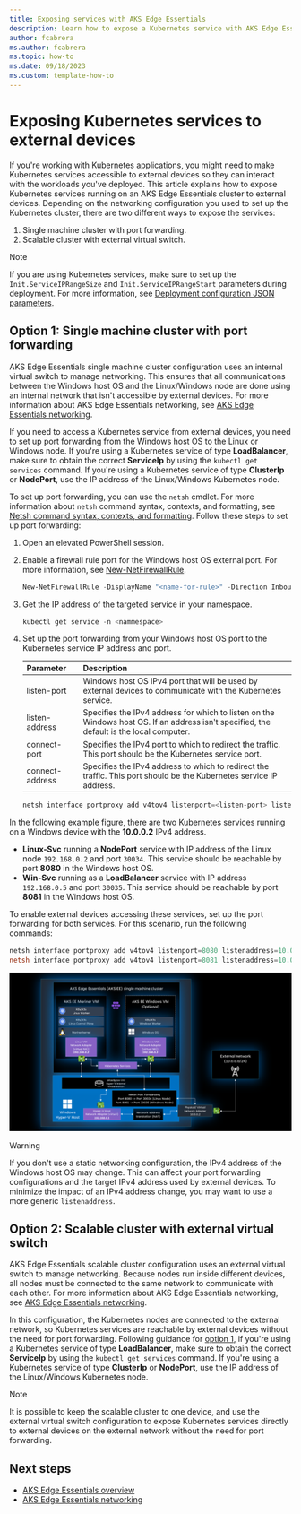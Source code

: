 ```yaml
---
title: Exposing services with AKS Edge Essentials
description: Learn how to expose a Kubernetes service with AKS Edge Essentials
author: fcabrera
ms.author: fcabrera
ms.topic: how-to
ms.date: 09/18/2023
ms.custom: template-how-to
---
```


# Exposing Kubernetes services to external devices

If you're working with Kubernetes applications, you might need to make Kubernetes services accessible to external devices so they can interact with the workloads you've deployed. This article explains how to expose Kubernetes services running on an AKS Edge Essentials cluster to external devices. Depending on the networking configuration you used to set up the Kubernetes cluster, there are two different ways to expose the services:

1. Single machine cluster with port forwarding.
2. Scalable cluster with external virtual switch.

> [!NOTE]
> If you are using Kubernetes services, make sure to set up the `Init.ServiceIPRangeSize` and `Init.ServiceIPRangeStart` parameters during deployment. For more information, see [Deployment configuration JSON parameters](./aks-edge-deployment-config-json.md).

## Option 1: Single machine cluster with port forwarding

AKS Edge Essentials single machine cluster configuration uses an internal virtual switch to manage networking. This ensures that all communications between the Windows host OS and the Linux/Windows node are done using an internal network that isn't accessible by external devices. For more information about AKS Edge Essentials networking, see [AKS Edge Essentials networking](./aks-edge-concept-networking.md).

If you need to access a Kubernetes service from external devices, you need to set up port forwarding from the Windows host OS to the Linux or Windows node. If you're using a Kubernetes service of type **LoadBalancer**, make sure to obtain the correct **ServiceIp** by using the `kubectl get services` command. If you're using a Kubernetes service of type **ClusterIp** or **NodePort**, use the IP address of the Linux/Windows Kubernetes node.

To set up port forwarding, you can use the `netsh` cmdlet. For more information about `netsh` command syntax, contexts, and formatting, see [Netsh command syntax, contexts, and formatting](/windows-server/networking/technologies/netsh/netsh-contexts). Follow these steps to set up port forwarding:

1. Open an elevated PowerShell session.
1. Enable a firewall rule port for the Windows host OS external port. For more information, see [New-NetFirewallRule](/powershell/module/netsecurity/new-netfirewallrule).

    ```powershell
    New-NetFirewallRule -DisplayName "<name-for-rule>" -Direction Inbound -LocalPort <Windows-host-OS-external-port> -Action Allow
    ```

1. Get the IP address of the targeted service in your namespace.

    ```powershell
    kubectl get service -n <nammespace>
    ```

1. Set up the port forwarding from your Windows host OS port to the Kubernetes service IP address and port.

   | Parameter | Description |
   | --------- | ----------- |
   | listen-port | Windows host OS IPv4 port that will be used by external devices to communicate with the Kubernetes service. | 
   | listen-address | Specifies the IPv4 address for which to listen on the Windows host OS. If an address isn't specified, the default is the local computer. |
   | connect-port | Specifies the IPv4 port to which to redirect the traffic. This port should be the Kubernetes service port. | 
   | connect-address | Specifies the IPv4 address to which to redirect the traffic. This port should be the Kubernetes service IP address. |

    ```powershell
    netsh interface portproxy add v4tov4 listenport=<listen-port> listenaddress=<listen-address> connectport=<connect-port> connectaddress=<connect-address>
    ```

In the following example figure, there are two Kubernetes services running on a Windows device with the **10.0.0.2** IPv4 address.

- **Linux-Svc** running a **NodePort** service with IP address of the Linux node `192.168.0.2` and port `30034`. This service should be reachable by port **8080** in the Windows host OS.
- **Win-Svc** running as a **LoadBalancer** service with IP address `192.168.0.5` and port `30035`. This service should be reachable by port **8081** in the Windows host OS.

To enable external devices accessing these services, set up the port forwarding for both services. For this scenario, run the following commands:

```powershell
netsh interface portproxy add v4tov4 listenport=8080 listenaddress=10.0.0.2 connectport=30034 connectaddress=192.168.0.2
netsh interface portproxy add v4tov4 listenport=8081 listenaddress=10.0.0.2 connectport=30035 connectaddress=192.168.0.5
```

[![Screenshot showing internal network port forwarding.](media/aks-edge/aks-edge-expose-service-internal-network.png)](media/aks-edge/aks-edge-expose-service-internal-network.png#lightbox)

> [!WARNING]
> If you don't use a static networking configuration, the IPv4 address of the Windows host OS may change. This can affect your port forwarding configurations and the target IPv4 address used by external devices. To minimize the impact of an IPv4 address change, you may want to use a more generic `listenaddress`.

## Option 2: Scalable cluster with external virtual switch

AKS Edge Essentials scalable cluster configuration uses an external virtual switch to manage networking. Because nodes run inside different devices, all nodes must be connected to the same network to communicate with each other. For more information about AKS Edge Essentials networking, see [AKS Edge Essentials networking](./aks-edge-concept-networking.md).

In this configuration, the Kubernetes nodes are connected to the external network, so Kubernetes services are reachable by external devices without the need for port forwarding. Following guidance for [option 1](#option-1-single-machine-cluster-with-port-forwarding), if you're using a Kubernetes service of type **LoadBalancer**, make sure to obtain the correct **ServiceIp** by using the `kubectl get services` command. If you're using a Kubernetes service of type **ClusterIp** or **NodePort**, use the IP address of the Linux/Windows Kubernetes node.

> [!NOTE]
> It is possible to keep the scalable cluster to one device, and use the external virtual switch configuration to expose Kubernetes services directly to external devices on the external network without the need for port forwarding.

## Next steps

- [AKS Edge Essentials overview](aks-edge-overview.md)
- [AKS Edge Essentials networking](aks-edge-concept-networking.md)
